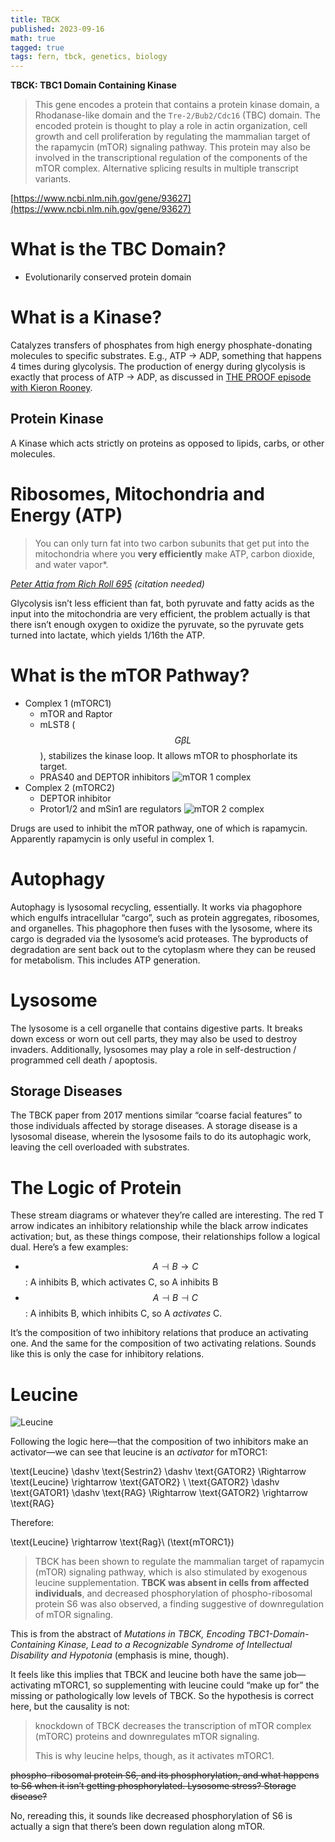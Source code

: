 ```yaml
---
title: TBCK
published: 2023-09-16
math: true
tagged: true
tags: fern, tbck, genetics, biology
---
```


**TBCK: TBC1 Domain Containing Kinase**

> This gene encodes a protein that contains a protein kinase domain, a
> Rhodanase-like domain and the `Tre-2/Bub2/Cdc16` (TBC) domain. The
> encoded protein is thought to play a role in actin organization,
> cell growth and cell proliferation by regulating the mammalian
> target of the rapamycin (mTOR) signaling pathway. This protein may
> also be involved in the transcriptional regulation of the components
> of the mTOR complex. Alternative splicing results in multiple
> transcript variants.

[https://www.ncbi.nlm.nih.gov/gene/93627](https://www.ncbi.nlm.nih.gov/gene/93627)

# What is the TBC Domain?

- Evolutionarily conserved protein domain

# What is a Kinase?

Catalyzes transfers of phosphates from high energy phosphate-donating
molecules to specific substrates. E.g., ATP -> ADP, something that
happens 4 times during glycolysis. The production of energy during
glycolysis is exactly that process of ATP -> ADP, as discussed in [THE
PROOF episode with Kieron
Rooney](https://theproof.com/the-science-of-exercise-mitochondrial-health-and-longevity-with-biochemist-kieron-rooney/).

## Protein Kinase

A Kinase which acts strictly on proteins as opposed to lipids, carbs,
or other molecules.

# Ribosomes, Mitochondria and Energy (ATP)

> You can only turn fat into two carbon subunits that get put into the
> mitochondria where you **very efficiently** make ATP, carbon
> dioxide, and water vapor*.

*[Peter Attia from Rich Roll 695](https://youtu.be/7s7d7WNT1Ek?t=6202)
(citation needed)*

Glycolysis isn’t less efficient than fat, both pyruvate and fatty
acids as the input into the mitochondria are very efficient, the
problem actually is that there isn’t enough oxygen to oxidize the
pyruvate, so the pyruvate gets turned into lactate, which yields
1/16th the ATP.

# What is the mTOR Pathway?

- Complex 1 (mTORC1)
  - mTOR and Raptor
  - mLST8 ($$G \beta L$$), stabilizes the kinase loop. It allows mTOR to
    phosphorlate its target.
  - PRAS40 and DEPTOR inhibitors
  ![mTOR 1 complex](/images/mtor1.png)
- Complex 2 (mTORC2)
  - DEPTOR inhibitor
  - Protor1/2 and mSin1 are regulators
  ![mTOR 2 complex](/images/mtor2.png)

Drugs are used to inhibit the mTOR pathway, one of which is
rapamycin. Apparently rapamycin is only useful in complex 1.

# Autophagy

Autophagy is lysosomal recycling, essentially. It works via phagophore
which engulfs intracellular “cargo”, such as protein aggregates,
ribosomes, and organelles. This phagophore then fuses with the
lysosome, where its cargo is degraded via the lysosome’s acid
proteases. The byproducts of degradation are sent back out to the
cytoplasm where they can be reused for metabolism. This includes ATP
generation.

# Lysosome

The lysosome is a cell organelle that contains digestive parts. It
breaks down excess or worn out cell parts, they may also be used to
destroy invaders. Additionally, lysosomes may play a role in
self-destruction / programmed cell death / apoptosis.

## Storage Diseases

The TBCK paper from 2017 mentions similar “coarse facial features” to
those individuals affected by storage diseases. A storage disease is a
lysosomal disease, wherein the lysosome fails to do its autophagic
work, leaving the cell overloaded with substrates.

# The Logic of Protein

These stream diagrams or whatever they’re called are interesting. The
red T arrow indicates an inhibitory relationship while the black arrow
indicates activation; but, as these things compose, their
relationships follow a logical dual. Here’s a few examples:

- $$A \dashv B \to C$$: A inhibits B, which activates C, so A inhibits B
- $$A \dashv B \dashv C$$: A inhibits B, which inhibits C, so A
  *activates* C.

It’s the composition of two inhibitory relations that produce an
activating one. And the same for the composition of two activating
relations. Sounds like this is only the case for inhibitory relations.

# Leucine

![Leucine](/images/leucine.png)

Following the logic here—that the composition of two inhibitors make
an activator—we can see that leucine is an *activator* for mTORC1:

$$$$
\text{Leucine} \dashv \text{Sestrin2} \dashv \text{GATOR2} \Rightarrow \text{Leucine} \rightarrow \text{GATOR2} \\
\text{GATOR2} \dashv \text{GATOR1} \dashv \text{RAG} \Rightarrow \text{GATOR2} \rightarrow \text{RAG}
$$$$

Therefore:

$$$$
\text{Leucine} \rightarrow \text{Rag}\ (\text{mTORC1})
$$$$

> TBCK has been shown to regulate the mammalian target of rapamycin
> (mTOR) signaling pathway, which is also stimulated by exogenous
> leucine supplementation. **TBCK was absent in cells from affected
> individuals**, and decreased phosphorylation of phospho-ribosomal
> protein S6 was also observed, a finding suggestive of downregulation
> of mTOR signaling.

This is from the abstract of *Mutations in TBCK, Encoding
TBC1-Domain-Containing Kinase, Lead to a Recognizable Syndrome of
Intellectual Disability and Hypotonia* (emphasis is mine, though).

It feels like this implies that TBCK and leucine both have the same
job—activating mTORC1, so supplementing with leucine could “make up
for” the missing or pathologically low levels of TBCK. So the
hypothesis is correct here, but the causality is not:

> knockdown of TBCK decreases the transcription of mTOR complex
> (mTORC) proteins and downregulates mTOR signaling.
> 
> This is why leucine helps, though, as it activates mTORC1.

~~phospho-ribosomal protein S6, and its phosphorylation, and what
happens to S6 when it isn’t getting phosphorylated. Lysosome stress?
Storage disease?~~

No, rereading this, it sounds like decreased phosphorylation of S6 is
actually a sign that there’s been down regulation along mTOR.
